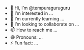 - 👋 Hi, I’m @tempuraguruguru
- 👀 I’m interested in ...
- 🌱 I’m currently learning ...
- 💞️ I’m looking to collaborate on ...
- 📫 How to reach me ...
- 😄 Pronouns: ...
- ⚡ Fun fact: ...

<!---
tempuraguruguru/tempuraguruguru is a ✨ special ✨ repository because its `README.md` (this file) appears on your GitHub profile.
You can click the Preview link to take a look at your changes.
--->
